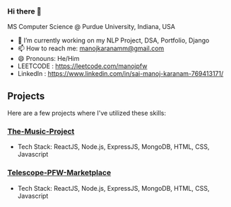 ### Hi there 👋

MS Computer Science @ Purdue University, Indiana, USA

- 🔭 I’m currently working on my NLP Project, DSA, Portfolio, Django
- 📫 How to reach me: manojkaranamm@gmail.com
- 😄 Pronouns: He/Him
- LEETCODE : https://leetcode.com/manojpfw
- LinkedIn : https://www.linkedin.com/in/sai-manoj-karanam-769413171/

  
## Projects
Here are a few projects where I've utilized these skills:

### [The-Music-Project]([link_to_project_1](https://github.com/manoj-karanam/The-Music-Project))
- Tech Stack: ReactJS, Node.js, ExpressJS, MongoDB, HTML, CSS, Javascript

### [Telescope-PFW-Marketplace]([link_to_project_2](https://github.com/manoj-karanam/Telescope-PFW-Marketplace))
- Tech Stack: ReactJS, Node.js, ExpressJS, MongoDB, HTML, CSS, Javascript

  <!--- 👯 I’m looking to collaborate on ...
- 🤔 I’m looking for help with ...
- 💬 Ask me about ...
- - ⚡ Fun fact:-->

